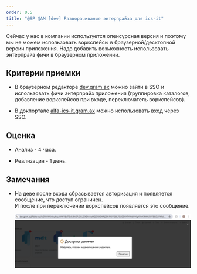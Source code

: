 ```yaml
---
order: 0.5
title: "@SP @AM [dev] Разворачивание энтерпрайза для ics-it"
---
```


Сейчас у нас в компании используется опенсурсная версия и поэтому мы не можем использовать воркспейсы в браузерной/десктопной версии приложения. Надо добавить возможность использовать энтерпрайз фичи в браузерном приложении.

## Критерии приемки

-  В браузерном редакторе [dev.gram.ax](https://dev.gram.ax/) можно зайти в SSO и использовать фичи энтерпрайз приложения (группировка каталогов, добавление воркспейсов при входе, переключатель воркспейсов).

-  В докпортале [alfa-ics-it.gram.ax](https://alfa-ics-it.gram.ax/) можно использовать вход через SSO.

## Оценка

-  Анализ - 4 часа.

-  Реализация - 1 день.

## Замечания

-  На деве после входа сбрасывается авторизация и появляется сообщение, что доступ ограничен. \
   И после при переключении воркспейсов появляется это сообщение.

   ![](./sp-am-a-deploy-enterprayz-servera.png)
